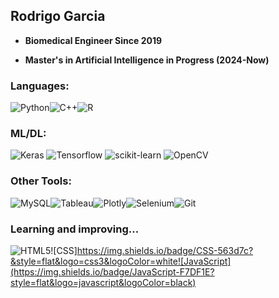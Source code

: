 ## Rodrigo Garcia

- **Biomedical Engineer Since 2019**

- **Master's in Artificial Intelligence in Progress (2024-Now)**

### Languages: 
![Python](https://img.shields.io/badge/Python-14354C?style=flat&logo=python&logoColor=white)![C++](https://img.shields.io/badge/C%2B%2B-00599C?style=flat&logo=c%2B%2B&logoColor=white)![R](https://img.shields.io/badge/r-%23276DC3.svg?style=for-the-badge&logo=r&logoColor=white)

### ML/DL: 
![Keras](https://img.shields.io/badge/Keras-%23D00000.svg?style=for-the-badge&logo=Keras&logoColor=white)
![Tensorflow](https://img.shields.io/badge/TensorFlow-FF6F00?style=for-the-badge&logo=tensorflow&logoColor=white)
![scikit-learn](https://img.shields.io/badge/scikit--learn-%23F7931E.svg?style=for-the-badge&logo=scikit-learn&logoColor=white)
![OpenCV](https://img.shields.io/badge/opencv-%23white.svg?style=for-the-badge&logo=opencv&logoColor=white)

### Other Tools:
![MySQL](https://img.shields.io/badge/MySQL-4479A1?style=flat&logo=mysql&logoColor=white)![Tableau](https://img.shields.io/badge/Tableau-E97627?style=for-the-badge&logo=Tableau&logoColor=white)![Plotly](https://img.shields.io/badge/Plotly-%233F4F75.svg?style=for-the-badge&logo=plotly&logoColor=white)![Selenium](https://img.shields.io/badge/Selenium-43B02A?style=for-the-badge&logo=Selenium&logoColor=white)![Git](https://img.shields.io/badge/GIT-E44C30?style=for-the-badge&logo=git&logoColor=white)

### Learning and improving...
![HTML5](https://img.shields.io/badge/html5-%23E34F26.svg?style=for-the-badge&logo=html5&logoColor=white)![CSS]https://img.shields.io/badge/CSS-563d7c?&style=flat&logo=css3&logoColor=white![JavaScript](https://img.shields.io/badge/JavaScript-F7DF1E?style=flat&logo=javascript&logoColor=black)
<!--
**rogarlop/rogarlop** is a ✨ _special_ ✨ repository because its `README.md` (this file) appears on your GitHub profile.

Here are some ideas to get you started:

- 🔭 I’m currently working on ...
- 🌱 I’m currently learning ...
- 👯 I’m looking to collaborate on ...
- 🤔 I’m looking for help with ...
- 💬 Ask me about ...
- 📫 How to reach me: ...
- 😄 Pronouns: ...
- ⚡ Fun fact: ...
-->
